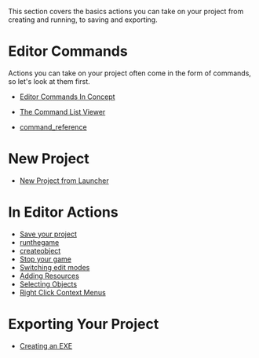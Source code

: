 This section covers the basics actions you can take on your project from creating and running, to saving and exporting.

 # Editor Commands


Actions you can take on your project often come in the form of commands, so let's look at them first.
- [Editor Commands In Concept](https://github.com/zeroengineteam/ZeroDocs/blob/master/zero_editor_documentation/ZeroManual/Editor/EditorCommands/Commands.markdown)

- [The Command List Viewer](https://github.com/zeroengineteam/ZeroDocs/blob/master/zero_editor_documentation/zeromanual/editor/editorcommands/command_list_viewer.markdown)

- [command_reference](https://github.com/zeroengineteam/ZeroDocs/blob/master/code_reference/command_reference.markdown)

 # New Project


- [New Project from Launcher](https://github.com/zeroengineteam/ZeroDocs/blob/master/zero_editor_documentation/ZeroManual/Editor/EditorCommands/LauncherNewProject.markdown)

 # In Editor Actions

- [Save your project](https://github.com/zeroengineteam/ZeroDocs/blob/master/zero_editor_documentation/ZeroManual/Editor/EditorCommands/SavingProject.markdown)
- [runthegame](https://github.com/zeroengineteam/ZeroDocs/blob/master/zero_editor_documentation/zeromanual/editor/editorcommands/runthegame.markdown)
- [createobject](https://github.com/zeroengineteam/ZeroDocs/blob/master/zero_editor_documentation/zeromanual/editor/editorcommands/createobject.markdown)
- [Stop your game](https://github.com/zeroengineteam/ZeroDocs/blob/master/zero_editor_documentation/ZeroManual/Editor/EditorCommands/StopGame.markdown)
- [Switching edit modes](https://github.com/zeroengineteam/ZeroDocs/blob/master/zero_editor_documentation/ZeroManual/Editor/EditorCommands/SwitchingMode2Dto3D.markdown)
- [ Adding Resources](https://github.com/zeroengineteam/ZeroDocs/blob/master/zero_editor_documentation/ZeroManual/Editor/EditorCommands/ResourceAdding.markdown)
- [Selecting Objects](https://github.com/zeroengineteam/ZeroDocs/blob/master/zero_editor_documentation/ZeroManual/Editor/EditorCommands/SelectObject.markdown)
- [Right Click Context Menus](https://github.com/zeroengineteam/ZeroDocs/blob/master/zero_editor_documentation/ZeroManual/Editor/EditorCommands/RightClickSubmenu.markdown)

 # Exporting Your Project


- [Creating an EXE](https://github.com/zeroengineteam/ZeroDocs/blob/master/zero_editor_documentation/ZeroManual/Editor/EditorCommands/Exporting.markdown)
 

 